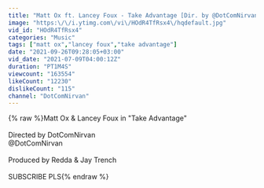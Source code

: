 ```yaml
---
title: "Matt Ox ft. Lancey Foux - Take Advantage [Dir. by @DotComNirvan]"
image: "https:\/\/i.ytimg.com\/vi\/HOdR4TfRsx4\/hqdefault.jpg"
vid_id: "HOdR4TfRsx4"
categories: "Music"
tags: ["matt ox","lancey foux","take advantage"]
date: "2021-09-26T09:28:05+03:00"
vid_date: "2021-07-09T04:00:12Z"
duration: "PT1M4S"
viewcount: "163554"
likeCount: "12230"
dislikeCount: "115"
channel: "DotComNirvan"
---
```

{% raw %}Matt Ox &amp; Lancey Foux in &quot;Take Advantage&quot;<br /><br />Directed by DotComNirvan<br />@DotComNirvan <br /><br />Produced by Redda &amp; Jay Trench<br /><br />SUBSCRIBE PLS{% endraw %}
